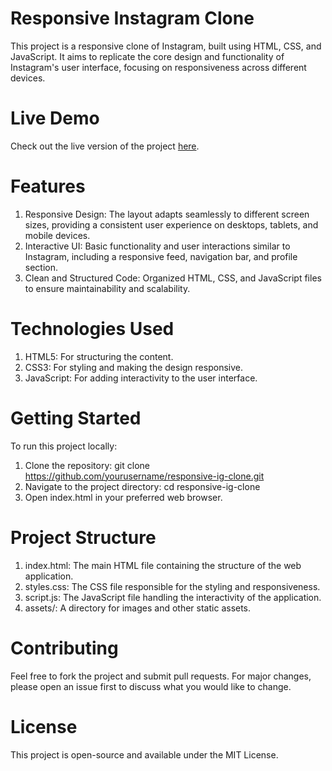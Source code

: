 # Responsive Instagram Clone
This project is a responsive clone of Instagram, built using HTML, CSS, and JavaScript. It aims to replicate the core design and functionality of Instagram's user interface, focusing on responsiveness across different devices.

# Live Demo
Check out the live version of the project [here](https://responsive-insta-clone.vercel.app/).

# Features
1. Responsive Design: The layout adapts seamlessly to different screen sizes, providing a consistent user experience on desktops, tablets, and mobile devices.
2. Interactive UI: Basic functionality and user interactions similar to Instagram, including a responsive feed, navigation bar, and profile section.
3. Clean and Structured Code: Organized HTML, CSS, and JavaScript files to ensure maintainability and scalability.

# Technologies Used
1. HTML5: For structuring the content.
2. CSS3: For styling and making the design responsive.
3. JavaScript: For adding interactivity to the user interface.

# Getting Started
To run this project locally:
1. Clone the repository: git clone https://github.com/yourusername/responsive-ig-clone.git
2. Navigate to the project directory: cd responsive-ig-clone
3. Open index.html in your preferred web browser.

# Project Structure
1. index.html: The main HTML file containing the structure of the web application.
2. styles.css: The CSS file responsible for the styling and responsiveness.
3. script.js: The JavaScript file handling the interactivity of the application.
4. assets/: A directory for images and other static assets.

# Contributing
Feel free to fork the project and submit pull requests. For major changes, please open an issue first to discuss what you would like to change.

# License
This project is open-source and available under the MIT License.
